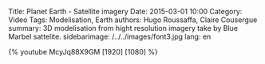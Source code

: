 Title: Planet Earth - Satellite imagery 
Date: 2015-03-01 10:00
Category: Video
Tags: Modelisation, Earth
authors: Hugo Roussaffa, Claire Cousergue
summary: 3D modelisation from hight resolution imagery take by Blue Marbel sattelite. 
sidebarimage: /../../images/font3.jpg
lang: en


{% youtube McyJq88X9GM [1920] [1080] %}